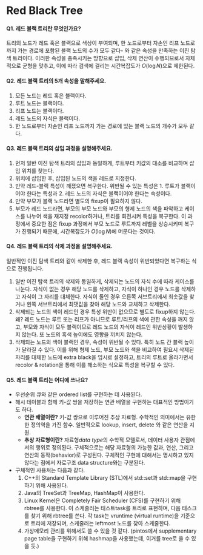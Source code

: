 # Red Black Tree

#### Q1. 레드 블랙 트리란 무엇인가요?
트리의 노드가 레드 혹은 블랙으로 색상이 부여되며, 한 노드로부터 자손인 리프 노드로까지 가는 경로에 포함된 블랙 노드의 수가 모두 같다- 와 같은 속성을 만족하는 이진 탐색 트리이다. 이러한 속성을 충족시키는 방향으로 삽입, 삭제 연산이 수행되므로서 자체적으로 균형을 맞추고, 이에 따라 검색에 걸리는 시간복잡도가 $O(\log N)$으로 제한된다.

#### Q2. 레드 블랙 트리의 5개 속성을 말해주세요.
1. 모든 노드는 레드 혹은 블랙이다.
2. 루트 노드는 블랙이다.
3. 리프 노드는 블랙이다.
4. 레드 노드의 자식은 블랙이다.
5. 한 노드로부터 자손인 리프 노드까지 가는 경로에 있는 블랙 노드의 개수가 모두 같다.

#### Q3. 레드 블랙 트리의 삽입 과정을 설명해주세요.
1. 먼저 일반 이진 탐색 트리의 삽입과 동일하게, 루트부터 키값의 대소를 비교하며 삽입 위치를 찾는다.
2. 위치에 삽입한 후, 삽입된 노드의 색을 레드로 지정한다.
3. 만약 레드-블랙 특성이 깨졌으면 복구한다. 위반될 수 있는 특성은 1. 루트가 블랙이어야 한다는 특성과 2. 레드 노드의 자식은 블랙이어야 한다는 속성이다.
3. 만약 부모가 블랙 노드라면 별도의 fixup이 필요하지 않다.
4. 부모가 레드 노드라면, 부모의 부모 노드와 부모의 형제 노드의 색을 파악하고 케이스를 나누어 색을 재지정 recolor하거나, 트리를 회전시켜 특성을 복구한다. 이 과정에서 중요한 점은 fixup 과정에서 부모 노드로 루트까지 레벨을 상승시키며 복구가 진행되기 때문에, 시간복잡도가 $O(\log N)$에 머문다는 것이다.

#### Q4. 레드 블랙 트리의 삭제 과정을 설명해주세요.
일반적인 이진 탐색 트리와 같이 삭제한 후, 레드 블랙 속성이 위반되었다면 복구하는 식으로 진행됩니다.

1. 일반 이진 탐색 트리의 삭제와 동일하게, 삭제되는 노드의 자식 수에 따라 케이스를 나눈다. 자식이 없는 경우 해당 노드를 삭제하고, 자식이 하나인 경우 노드를 삭제하고 자식이 그 자리를 대체한다. 자식이 둘인 경우 오른쪽 서브트리에서 최솟값을 찾거나 왼쪽 서브트리에서 최댓값을 찾아 해당 노드와 교체하고 삭제한다.
2. 삭제되는 노드의 색이 레드인 경우 특성 위반이 없으므로 별도로 fixup하지 않는다. 왜? 레드 노드는 루트 또는 리프가 아니므로 루트/리프의 색에 관한 속성을 깨지 않고, 부모와 자식이 모두 블랙이므로 레드 노드의 자식이 레드인 위반상황이 발생하지 않는다. 또 노드의 흑색 높이에도 영향을 끼치지 않는다.
3. 삭제되는 노드의 색이 블랙인 경우, 속성이 위반될 수 있다. 특히 노드 간 블랙 높이가 달라질 수 있다. 이를 위해 형제 노드, 부모 노드와 색을 비교하여 필요시 삭제된 자리를 대체한 노드에 extra black을 임시로 설정하고, 트리의 루트로 올라가면서 recolor & rotation을 통해 이를 해소하는 식으로 특성을 복구할 수 있다.

#### Q5. 레드 블랙 트리는 어디에 쓰나요?
* 우선순위 큐와 같은 ordered list를 구현하는 데 사용된다.
* 해시 테이블과 함께 키-값 쌍을 저장하는 연관 배열을 구현하는 대표적인 방법이기도 하다.
    * **연관 배열이란?** 키-값 쌍으로 이루어진 추상 자료형. 수학적인 의미에서는 유한한 정의역을 가진 함수. 일반적으로 lookup, insert, delete 와 같은 연산을 지원.
    * **추상 자료형이란?** 자료형*data type*의 수학적 모델로서, 데이터 사용자 관점에서의 행위로 정의된다. 구체적으로는 해당 자료형의 가능한 값과, 연산, 그리고 연산의 동작(behavior)로 구성된다. 구체적인 구현에 대해서는 명시하고 있지 않다는 점에서 자료구조 data structure와는 구분된다.
* 구체적인 사용처는 다음과 같다.
    1. C++의 Standard Template Library (STL)에서 std::set과 std::map을 구현하기 위해 사용된다.
    2. Java의 TreeSet과 TreeMap, HashMap이 사용한다.
    3. Linux Kernel은 Completely Fair Scheduler (CFS)를 구현하기 위해 rbtree를 사용한다. 이 스케줄러는 태스트task를 트리로 표현하며, 다음 태스크를 찾기 위해 rbtree를 쓴다. 각 task는 vruntime (virtual runtime)을 기준으로 트리에 저장되며, 스케줄러는 leftmost 노드를 찾아 스케줄한다.
    4. 가상메모리 관리를 위해서도 쓸 수 있을 것 같다. (pintos에서 supplementary page table을 구현하기 위해 hashmap을 사용했는데, 이거를 tree로 쓸 수 있을 듯.)